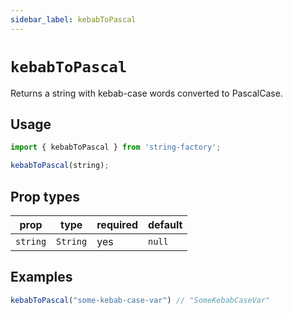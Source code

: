 ```yaml
---
sidebar_label: kebabToPascal
---
```


# `kebabToPascal`
Returns a string with kebab-case words converted to PascalCase.

## Usage
```javascript
import { kebabToPascal } from 'string-factory';

kebabToPascal(string);
```

## Prop types
| prop     | type     | required | default   |
|----------|----------|----------|-----------|
| `string` | `String` | yes      | `null`    |

## Examples
```javascript
kebabToPascal("some-kebab-case-var") // "SomeKebabCaseVar"
```
